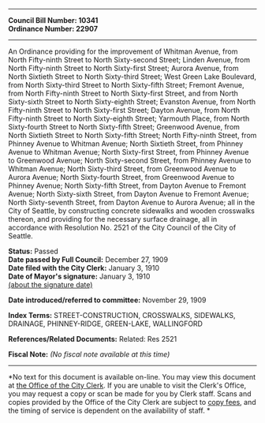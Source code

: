* * * * *  
  
**Council Bill Number: [](#h0)[](#h2)10341**   
**Ordinance Number: 22907**  
  
* * * * *  
  
An Ordinance providing for the improvement of Whitman Avenue, from North Fifty-ninth Street to North Sixty-second Street; Linden Avenue, from North Fifty-ninth Street to North Sixty-first Street; Aurora Avenue, from North Sixtieth Street to North Sixty-third Street; West Green Lake Boulevard, from North Sixty-third Street to North Sixty-fifth Street; Fremont Avenue, from North Fifty-ninth Street to North Sixty-first Street, and from North Sixty-sixth Street to North Sixty-eighth Street; Evanston Avenue, from North Fifty-ninth Street to North Sixty-first Street; Dayton Avenue, from North Fifty-ninth Street to North Sixty-eighth Street; Yarmouth Place, from North Sixty-fourth Street to North Sixty-fifth Street; Greenwood Avenue, from North Sixtieth Street to North Sixty-fifth Street; North Fifty-ninth Street, from Phinney Avenue to Whitman Avenue; North Sixtieth Street, from Phinney Avenue to Whitman Avenue; North Sixty-first Street, from Phinney Avenue to Greenwood Avenue; North Sixty-second Street, from Phinney Avenue to Whitman Avenue; North Sixty-third Street, from Greenwood Avenue to Aurora Avenue; North Sixty-fourth Street, from Greenwood Avenue to Phinney Avenue; North Sixty-fifth Street, from Dayton Avenue to Fremont Avenue; North Sixty-sixth Street, from Dayton Avenue to Fremont Avenue; North Sixty-seventh Street, from Dayton Avenue to Aurora Avenue; all in the City of Seattle, by constructing concrete sidewalks and wooden crosswalks thereon, and providing for the necessary surface drainage, all in accordance with Resolution No. 2521 of the City Council of the City of Seattle.  
  
**Status:** Passed   
**Date passed by Full Council:** December 27, 1909   
**Date filed with the City Clerk:** January 3, 1910   
**Date of Mayor's signature:** January 3, 1910   
[(about the signature date)](/~public/approvaldate.htm)   
  
  
**Date introduced/referred to committee:** November 29, 1909   
  
**Index Terms:** STREET-CONSTRUCTION, CROSSWALKS, SIDEWALKS, DRAINAGE, PHINNEY-RIDGE, GREEN-LAKE, WALLINGFORD  
  
**References/Related Documents:** Related: Res 2521  
  
**Fiscal Note:** *(No fiscal note available at this time)*  
  
* * * * *  
  
*No text for this document is available on-line. You may view this document at [the Office of the City Clerk](http://www.seattle.gov/leg/clerk/contactUs.htm). If you are unable to visit the Clerk's Office, you may request a copy or scan be made for you by Clerk staff. Scans and copies provided by the Office of the City Clerk are subject to [copy fees](http://clerk.seattle.gov/~public/clerkfees.htm), and the timing of service is dependent on the availability of staff. *  
  
  
